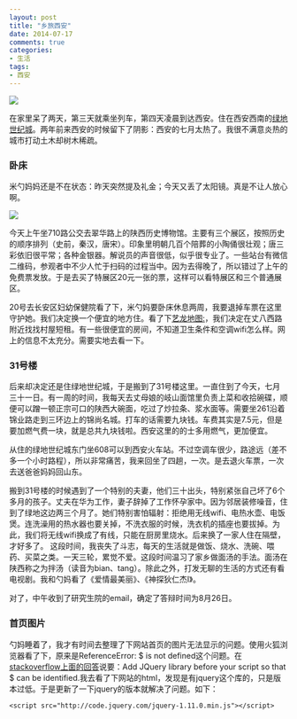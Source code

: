 ```yaml
---
layout: post
title: "乡旅西安"
date: 2014-07-17
comments: true
categories:
- 生活
tags:
- 西安
---
```


![](http://img1.lvyou114.com/MapMax/13/20101212103827.jpg)

在家里呆了两天，第三天就乘坐列车，第四天凌晨到达西安。住在西安西南的[绿地世纪城](http://j.map.baidu.com/0jM1t)。两年前来西安的时候留下了阴影：西安的七月太热了。我很不满意炎热的城市打动土木却树木稀疏。


### 卧床
米勺妈妈还是不在状态：昨天突然提及礼金；今天又丢了太阳镜。真是不让人放心啊。

![](http://www.sxhm.com/UploadFiles/2009/09/200909211203331018.jpg)

今天上午坐710路公交去翠华路上的陕西历史博物馆。主要有三个展区，按照历史的顺序排列（史前，秦汉，唐宋）。印象里明朝几百个陪葬的小陶俑很壮观；唐三彩依旧很平常；各种金银器。解说员的声音很低，似乎很专业了。一些站台有微信二维码，参观者中不少人忙于扫码的过程当中。因为去得晚了，所以错过了上午的免费票发放。于是去买了特展区20元一张的票，这样可以看特展区和三个普通展区。

20号去长安区妇幼保健院看了下，米勺妈要卧床休息两周，我要退掉车票在这里守护她。我们决定换一个便宜的地方住。看了下[艺龙地图:](http://hotel.elong.com/search/listmap_cn_2701.html?AreaId=270118&HighPrice=150#?)，我们决定在丈八西路附近找找村屋短租。有一些很便宜的房间，不知道卫生条件和空调wifi怎么样。网上的信息不太充分。需要实地去看一下。

### 31号楼
后来却决定还是住绿地世纪城，于是搬到了31号楼这里。一直住到了今天，七月三十一日。有一周的时间，我每天去丈母娘的岐山面馆里负责上菜和收拾碗碟，顺便可以蹭一顿正宗可口的陕西大碗面，吃过了炒拉条、浆水面等。需要坐261沿着锦业路走到三环边上的锦尚名城。打车的话需要九块钱。车费其实是7.5元，但是要加燃气费一块，就是总共九块钱啦。西安这里的的士多用燃气，更加便宜。

从住的绿地世纪城东门坐608可以到西安火车站。不过空调车很少，路途远（差不多一个小时路程），所以非常痛苦，我来回坐了四趟，一次。是去退火车票，一次去送爸爸妈妈回山东。

搬到31号楼的时候遇到了一个特别的夫妻，他们三十出头，特别紧张自己坏了6个多月的孩子。丈夫在华为工作，妻子辞掉了工作怀孕家中。因为邻居装修噪音，住到了绿地这边两三个月了。她们特别害怕辐射：拒绝用无线wifi、电热水壶、电饭煲。连洗澡用的热水器也要关掉，不洗衣服的时候，洗衣机的插座也要拔掉。为此，我们将无线wifi换成了有线，只能在厨房里烧水。后来换了一家人住在隔壁，才好多了。
这段时间，我丧失了斗志，每天的生活就是做饭、烧水、洗碗、喂药、买菜之类。一天三轮，累觉不爱。这段时间温习了家乡做面汤的手法。面汤在陕西称之为拌汤（读音为bian、tang）。除此之外，打发无聊的生活的方式还有看电视剧。我和勺妈看了《爱情最美丽》、《神探狄仁杰I》。

对了，中午收到了研究生院的email，确定了答辩时间为8月26日。

### 首页图片
勺妈睡着了，我才有时间去整理了下网站首页的图片无法显示的问题。使用火狐浏览器看了下，原来是ReferenceError: $ is not defined这个问题。在[stackoverflow上面的回答](http://stackoverflow.com/questions/22268881/referenceerror-is-not-defined)说要：Add JQuery library before your script so that $ can be identified.我去看了下网站的html，发现是有jquery这个库的，只是版本过低。于是更新了一下jquery的版本就解决了问题。如下：

    <script src="http://code.jquery.com/jquery-1.11.0.min.js"></script>
